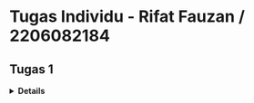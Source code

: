 # Tugas Individu - Rifat Fauzan / 2206082184

## Tugas 1

<details>
<summary><b>Details</b></summary>

### Apa perbedaan utama antara stateless dan stateful widget dalam konteks pengembangan aplikasi Flutter?
1. **Stateless Widget**
    - Tidak Berubah: Sebuah StatelessWidget tidak dapat mengubah statenya selama masa hidupnya. Ini berarti bahwa setelah widget dibuat, nilai-nilai dan konfigurasinya tetap sama.
    - Sederhana dan Cepat: Karena tidak ada manajemen state, pembuatan ulang widget (rebuilding) berlangsung dengan sangat cepat.
    - Contoh Penggunaan: Cocok untuk bagian UI yang sederhana dan tidak berubah, seperti ikon, teks, dan gambar yang statis.
2. **Stateful Widget**
    - Dinamis: Sebuah StatefulWidget mampu mengubah statenya sepanjang masa hidupnya. Ini berarti bahwa widget dapat memperbarui UI berdasarkan interaksi pengguna atau data eksternal.
    - Lebih Kompleks: Dibandingkan dengan StatelessWidget, StatefulWidget memerlukan manajemen state yang lebih kompleks. Ini mempengaruhi performa terutama jika banyak pembaruan state terjadi.
    - Pemeliharaan State: StatefulWidgets memiliki objek state terpisah yang menyimpan state. Objek state ini bertahan meski terjadi hot reload dan pembuatan ulang widget.
    - Contoh Penggunaan: Cocok untuk bagian UI yang memerlukan interaksi pengguna atau pembaruan data, seperti formulir, animasi, atau timer.

### Sebutkan seluruh widget yang kamu gunakan untuk menyelesaikan tugas ini dan jelaskan fungsinya masing-masing.
1. **MyHomePage:** Kelas ini merepresentasikan halaman utama aplikasi Anda. Ia mengextends StatelessWidget, yang berarti ia tidak mempertahankan state apapun antar pemanggilan build.
2. **Scaffold:** Widget yang menyediakan struktur dasar tampilan visual untuk aplikasi, termasuk AppBar, body, dan floatingActionButton.
3. **AppBar:** Sebuah Material Design app bar. Biasanya digunakan untuk menampilkan judul aplikasi, branding, atau navigasi.
4. **Text:** Widget yang menampilkan serangkaian karakter dengan gaya yang dapat disesuaikan.
5. **SingleChildScrollView:** Sebuah box yang dapat scroll, yang cocok untuk box tunggal yang akan memiliki beberapa anak tetapi tidak semua anak terlihat sekaligus.
6. **Padding:** Widget yang memberikan padding pada widget anaknya.
7. **Column:** Sebuah box yang menampilkan anak-anaknya dalam urutan vertikal.
8. **GridView:** Sebuah scrollable grid yang menampilkan widget sebagai tiles.
9. **ShopCard:** Kelas widget buatan sendiri yang menerima objek ShopItem dan menampilkan informasinya dalam bentuk card.
10. **Material:** Sebuah widget yang memberikan tampilan berdasarkan Material Design.
11. **InkWell:** Sebuah rectangle area yang dapat diklik dan memberikan efek visual saat ditekan.
12. **Container:** Sebuah box yang mengandung widget lain dan dapat diatur untuk memberikan padding, margin, ukuran, dan lain-lain.
13. **Icon:** Widget yang menampilkan sebuah ikon Material Design.
14. **Center:** Sebuah widget yang menengahkan widget anaknya.

### Jelaskan bagaimana cara kamu mengimplementasikan checklist di atas secara step-by-step (bukan hanya sekadar mengikuti tutorial)
1. **Membuat sebuah program Flutter baru dengan tema inventory seperti tugas-tugas sebelumnya.**
    - Jalankan *command* `flutter create shs_store` untuk *generate* proyek Flutter
    - Masuk ke dalam direktori proyek tersebut dengan *command* `cd shs_store`
2. **Membuat tiga tombol sederhana dengan ikon dan teks**
    - Pada `main.dart`hapus `MyHomePage(title: 'Flutter Demo Home Page')` menjadi `MyHomePage()`
    - Pada `menu.dart`:
    - Tambahkan teks dan card dengan menambahkan barang-barang yang dijual. Define tipe pada list seperti berikut:
        ```
        class ShopItem {
            final String name;
            final IconData icon;

            ShopItem(this.name, this.icon);
        }
        ```
    - Ubah sifat widget halaman dari stateful menjadi stateless. Lakukan perubahan pada bagian `({super.key, required this.title})` menjadi `({Key? key}) : super(key: key);`. Selain itu, tambahkan barang-barang yang dijual (nama, harga, dan icon barang tersebut) dengan code berikut:
        ```
        final List<ShopItem> items = [
            ShopItem("Lihat Item", Icons.checklist),
            ShopItem("Tambah Item", Icons.add_shopping_cart),
            ShopItem("Logout", Icons.logout),
        ];
        ```
    - Lalu ubah method @override `Widget build(BuildContext context)` hingga menjadi seperti ini:
        ```
        @override
        Widget build(BuildContext context) {
            return Scaffold(
                appBar: AppBar(
                    title: const Text(
                    'SHS store',
                    style: TextStyle(color: Colors.white),
                    ),
                    backgroundColor: Colors.grey[900],
                    elevation: 5, // Control the shadow depth
                    shadowColor: Colors.black, // Color of the shadow
                ),
                body: SingleChildScrollView(
                    // Widget wrapper yang dapat discroll
                    child: Padding(
                        padding: const EdgeInsets.all(10.0), // Set padding dari halaman
                        child: Column(
                            // Widget untuk menampilkan children secara vertikal
                            children: <Widget>[
                                const Padding(
                                    padding: EdgeInsets.only(top: 10.0, bottom: 10.0),
                                    // Widget Text untuk menampilkan tulisan dengan alignment center dan style yang sesuai
                                    child: Text(
                                        'SHS Store', // Text yang menandakan toko
                                        textAlign: TextAlign.center,
                                        style: TextStyle(
                                            fontSize: 30,
                                            fontWeight: FontWeight.bold,
                                        ),
                                    ),
                                ),
                                // Grid layout
                                GridView.count(
                                    // Container pada card kita.
                                    primary: true,
                                    padding: const EdgeInsets.all(20),
                                    crossAxisSpacing: 10,
                                    mainAxisSpacing: 10,
                                    crossAxisCount: 3,
                                    shrinkWrap: true,
                                    children: items.map((ShopItem item) {
                                        // Iterasi untuk setiap item
                                        return ShopCard(item);
                                    }).toList(),
                                ),
                            ],
                        ),
                    ),
                ),
            );
        }
        ```
    - Tampilkan card dengan membuat widget stateless baru:
        ```
        class ShopCard extends StatelessWidget {
            final ShopItem item;

            const ShopCard(this.item, {super.key}); // Constructor

            @override
            Widget build(BuildContext context) {
                return Material(
                color: Colors.indigo,
                child: InkWell(
                    child: Container(
                    // Container untuk menyimpan Icon dan Text
                    padding: const EdgeInsets.all(8),
                    child: Center(
                        child: Column(
                        mainAxisAlignment: MainAxisAlignment.center,
                        children: [
                            Icon(
                            item.icon,
                            color: Colors.white,
                            size: 30.0,
                            ),
                            const Padding(padding: EdgeInsets.all(3)),
                            Text(
                            item.name,
                            textAlign: TextAlign.center,
                            style: const TextStyle(color: Colors.white),
                            ),
                        ],
                        ),
                    ),
                    ),
                ),
                );
            }
            }
        ```
2. **Memunculkan Snackbar**
    - Di `menu.dart` pada `class ShopCard extends StatelessWidget` tambahkan pada method override hingga menjadi seperti di bawah ini:
    ```
    @override
    Widget build(BuildContext context){
        return Material(
            ....
            child: InkWell(
                onTap: () {
                // Memunculkan SnackBar ketika diklik
                ScaffoldMessenger.of(context)
                    ..hideCurrentSnackBar()
                    ..showSnackBar(SnackBar(
                        content: Text("Kamu telah menekan tombol ${item.name}!")));
                },
                ....
            )
        )
    }
               
    ```
4. Bonus
    - Buat parameter baru
    ```
    final List<ShopItem> items = [
        ShopItem("Lihat Item", Icons.checklist, Colors.lightGreen),
        ShopItem("Tambah Item", Icons.add_shopping_cart, Colors.lightBlue),
        ShopItem("Logout", Icons.logout, Colors.redAccent),
    ];
    ```
    ```
    class ShopItem {
        final String name;
        final IconData icon;
        final Color color; // Menambahkan field baru untuk warna

        ShopItem(this.name, this.icon, this.color);
    }
    ```
    - Tambahkan warna yang diinginkan pada class `ShopCard`
    ```
    class ShopCard extends StatelessWidget {
        final ShopItem item;

        const ShopCard(this.item, {super.key}); // Constructor

        @override
        Widget build(BuildContext context) {
            return Material(
            color: item.color, // Menggunakan warna dari item
            // (Sisa kode yang sama seperti sebelumnya)
            );
        }
    }
    ```